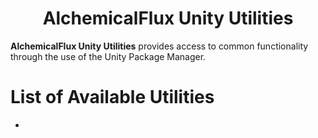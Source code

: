 <h1 align="center" style="border-bottom: none;">AlchemicalFlux Unity Utilities</h1>

**AlchemicalFlux Unity Utilities** provides access to common functionality through the use of the Unity Package Manager.

# List of Available Utilities
 - 